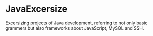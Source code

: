# JavaExcersize
Excersizing projects of Java development, referring to not only basic grammers but also frameworks about JavaScript, MySQL and SSH.
